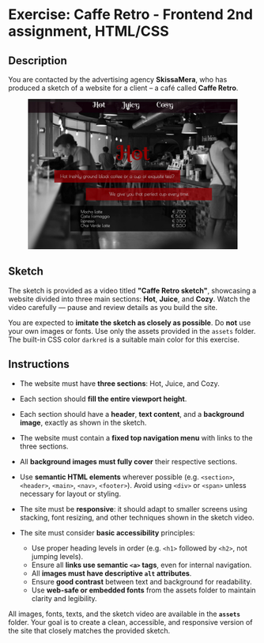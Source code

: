 # Exercise: Caffe Retro - Frontend 2nd assignment, HTML/CSS

## Description

You are contacted by the advertising agency **SkissaMera**, who has produced a sketch of a website for a client – a café called **Caffe Retro**.

<figure><img src="assets/screenshot.png" alt="Sketch screenshot of the Caffe Retro website layout"></figure>

## Sketch

The sketch is provided as a video titled **"Caffe Retro sketch"**, showcasing a website divided into three main sections: **Hot**, **Juice**, and **Cozy**. Watch the video carefully — pause and review details as you build the site.

You are expected to **imitate the sketch as closely as possible**.
Do **not** use your own images or fonts. Use only the assets provided in the `assets` folder. The built-in CSS color `darkred` is a suitable main color for this exercise.

## Instructions

- The website must have **three sections**: Hot, Juice, and Cozy.
- Each section should **fill the entire viewport height**.
- Each section should have a **header**, **text content**, and a **background image**, exactly as shown in the sketch.
- The website must contain a **fixed top navigation menu** with links to the three sections.
- All **background images must fully cover** their respective sections.
- Use **semantic HTML elements** wherever possible (e.g. `<section>`, `<header>`, `<main>`, `<nav>`, `<footer>`). Avoid using `<div>` or `<span>` unless necessary for layout or styling.
- The site must be **responsive**: it should adapt to smaller screens using stacking, font resizing, and other techniques shown in the sketch video.
- The site must consider **basic accessibility** principles:

  - Use proper heading levels in order (e.g. `<h1>` followed by `<h2>`, not jumping levels).
  - Ensure all **links use semantic `<a>` tags**, even for internal navigation.
  - All **images must have descriptive `alt` attributes**.
  - Ensure **good contrast** between text and background for readability.
  - Use **web-safe or embedded fonts** from the assets folder to maintain clarity and legibility.


All images, fonts, texts, and the sketch video are available in the **`assets`** folder. Your goal is to create a clean, accessible, and responsive version of the site that closely matches the provided sketch.
